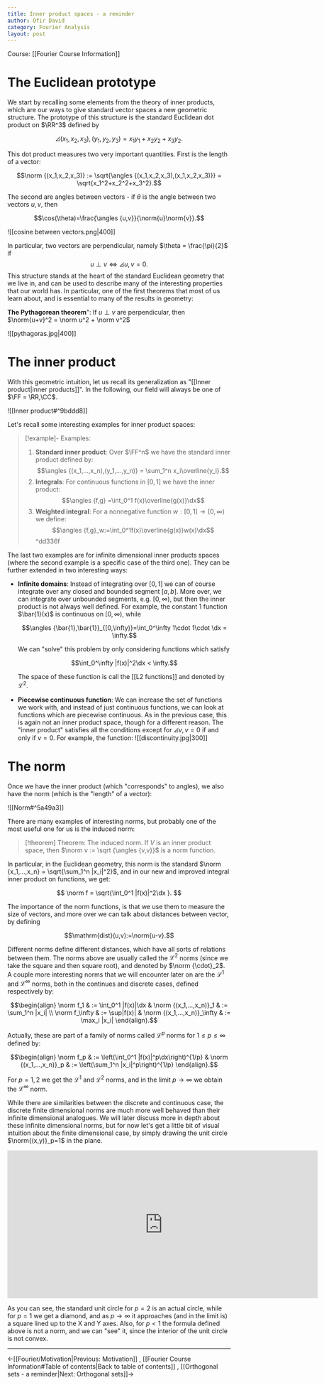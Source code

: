 ```yaml
---
title: Inner product spaces - a reminder
author: Ofir David
category: Fourier Analysis
layout: post
---
```

Course: [[Fourier Course Information]]
# The Euclidean prototype
We start by recalling some elements from the theory of inner products, which are our ways to give standard vector spaces a new geometric structure. The prototype of this structure is the standard Euclidean dot product on $\RR^3$ defined by 

$$\angles {(x_1, x_2, x_3),(y_1,y_2,y_3)}=x_1y_1+x_2y_2+x_3y_2.$$

This dot product measures two very important quantities. First is the length of a vector:

$$\norm {(x_1,x_2,x_3)} := \sqrt{\angles {(x_1,x_2,x_3),(x_1,x_2,x_3)}} = \sqrt{x_1^2+x_2^2+x_3^2}.$$

The second are angles between vectors - if $\theta$ is the angle between two vectors $u,v$, then

$$\cos(\theta)=\frac{\angles {u,v}}{\norm{u}\norm{v}}.$$

![[cosine between vectors.png|400]] 

In particular, two vectors are perpendicular, namely $\theta = \frac{\pi}{2}$ if
$$u\perp v \iff \angles {u,v} = 0.$$
This structure stands at the heart of the standard Euclidean geometry that we live in, and can be used to describe many of the interesting properties that our world has. In particular, one of the first theorems that most of us learn about, and is essential to many of the results in geometry: 

**The Pythagorean theorem**": If $u \perp v$ are perpendicular, then $\norm{u+v}^2 = \norm u^2 + \norm v^2$

![[pythagoras.jpg|400]]
# The inner product

With this geometric intuition, let us recall its generalization as "[[Inner product|inner products]]". In the following, our field will always be one of $\FF = \RR,\CC$.

![[Inner product#^9bddd8]]

Let's recall some interesting examples for inner product spaces:
>[!example]- Examples:
> 1. **Standard inner product**:
>    Over $\FF^n$ we have the standard inner product defined by:
>    $$\angles {(x_1,...,x_n),(y_1,...,y_n)} = \sum_1^n x_i\overline{y_i}.$$
> 2. **Integrals**: For continuous functions in $[0,1]$ we have the inner product:
>    $$\angles {f,g} =\int_0^1 f(x)\overline{g(x)}\dx$$
> 3. **Weighted integral**: For a nonnegative function $w:[0,1]\to[0,\infty)$ we define:
>    $$\angles {f,g}_w:=\int_0^1f(x)\overline{g(x)}w(x)\dx$$
^dd336f

The last two examples are for infinite dimensional inner products spaces (where the second example is a specific case of the third one). They can be further extended in two interesting ways:
- **Infinite domains**: Instead of integrating over $[0,1]$ we can of course integrate over any closed and bounded segment $[a,b]$. More over, we can integrate over unbounded segments, e.g. $[0,\infty)$, but then the inner product is not always well defined. For example, the constant 1 function $\bar{1}(x)$ is continuous on $[0,\infty)$, while 
  
  $$\angles {\bar{1},\bar{1}}_{[0,\infty)}=\int_0^\infty 1\cdot 1\cdot \dx = \infty.$$
  
  We can "solve" this problem by only considering functions which satisfy 
  
  $$\int_0^\infty |f(x)|^2\dx < \infty.$$
  
  The space of these function is call the [[L2 functions]] and denoted by $\mathcal{L}^2$.
- **Piecewise continuous function**: We can increase the set of functions we work with, and instead of just continuous functions, we can look at functions which are piecewise continuous. As in the previous case, this is again not an inner product space, though for a different reason. The "inner product" satisfies all the conditions except for $\angles {v,v} = 0$ if and only if $v=0$. For example, the function:
  ![[discontinuity.jpg|300]]

# The norm

Once we have the inner product (which "corresponds" to angles), we also have the norm (which is the "length" of a vector):

![[Norm#^5a49a3]]

There are many examples of interesting norms, but probably one of the most useful one for us is the induced norm:
>[!theorem] Theorem: The induced norm.
> If $V$ is an inner product space, then $\norm v := \sqrt {\angles {v,v}}$ is a norm function.

In particular, in the Euclidean geometry, this norm is the standard 
$\norm {x_1,...,x_n} = \sqrt{\sum_1^n |x_i|^2}$, and in our new and improved integral inner product on functions, we get:

$$ \norm f = \sqrt{\int_0^1 |f(x)|^2\dx }. $$

The importance of the norm functions, is that we use them to measure the size of vectors, and more over we can talk about distances between vector, by defining

$$\mathrm{dist}(u,v):=\norm{u-v}.$$

Different norms define different distances, which have all sorts of relations between them. The norms above are usually called the $\mathcal {L}^2$ norms (since we take the square and then square root), and denoted by $\norm {\cdot}_2$. A couple more interesting norms that we will encounter later on are the $\mathcal{L}^1$ and $\mathcal {L}^\infty$ norms, both in the continues and discrete cases, defined respectively by:


$$\begin{align} \norm f_1 & := \int_0^1 |f(x)|\dx & \norm {(x_1,...,x_n)}_1 & := \sum_1^n |x_i| \\ \norm f_\infty & := \sup|f(x)| & \norm {(x_1,...,x_n)}_\infty & := \max_i |x_i| \end{align}.$$

Actually, these are part of a family of norms called $\mathcal{L}^p$ norms for $1\leq p\leq \infty$ defined by:

$$\begin{align} \norm f_p & := \left(\int_0^1 |f(x)|^p\dx\right)^{1/p} & \norm {(x_1,...,x_n)}_p & := \left(\sum_1^n |x_i|^p\right)^{1/p} \end{align}.$$

For $p=1,2$ we get the $\mathcal{L}^1$ and $\mathcal{L}^2$ norms, and in the limit $p\to\infty$ we obtain the $\mathcal{L}^\infty$ norm.

While there are similarities between the discrete and continuous case, the discrete finite dimensional norms are much more well behaved than their infinite dimensional analogues. We will later discuss more in depth about these infinite dimensional norms, but for now let's get a little bit of visual intuition about the finite dimensional case, by simply drawing the unit circle $\norm{(x,y)}_p=1$ in the plane.
<center><iframe scrolling="no" title="L_p norms in the plane" src="https://www.geogebra.org/material/iframe/id/tqp6ewcv/width/700/height/333/border/888888/sfsb/true/smb/false/stb/false/stbh/false/ai/false/asb/false/sri/true/rc/false/ld/false/sdz/false/ctl/false" width="700px" height="333px" style="border:0px; "> </iframe></center>

As you can see, the standard unit circle for $p=2$ is an actual circle, while for $p=1$ we get a diamond, and as $p\to \infty$ it approaches (and in the limit is) a square lined up to the X and Y axes. Also, for $p<1$ the formula defined above is not a norm, and we can "see" it, since the interior of the unit circle is not convex.

---

<-[[Fourier/Motivation|Previous: Motivation]]    ,    [[Fourier Course Information#Table of contents|Back to table of contents]]    ,    [[Orthogonal sets - a reminder|Next: Orthogonal sets]]-> 
